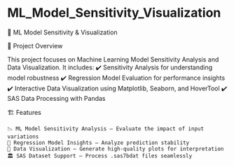 # ML_Model_Sensitivity_Visualization

🎯 ML Model Sensitivity & Visualization

🚀 Project Overview

This project focuses on Machine Learning Model Sensitivity Analysis and Data Visualization. It includes:
✔️ Sensitivity Analysis for understanding model robustness
✔️ Regression Model Evaluation for performance insights
✔️ Interactive Data Visualization using Matplotlib, Seaborn, and HoverTool
✔️ SAS Data Processing with Pandas

🏗️ Features

    📉 ML Model Sensitivity Analysis – Evaluate the impact of input variations
    🔎 Regression Model Insights – Analyze prediction stability
    🎨 Data Visualization – Generate high-quality plots for interpretation
    🏛️ SAS Dataset Support – Process .sas7bdat files seamlessly